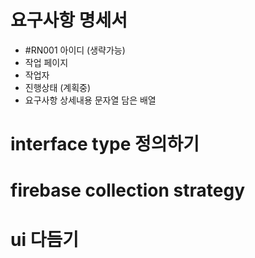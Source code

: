 # 요구사항 명세서

- #RN001 아이디 (생략가능)
- 작업 페이지
- 작업자
- 진행상태 (계획중)
- 요구사항 상세내용 문자열 담은 배열

# interface type 정의하기

# firebase collection strategy

# ui 다듬기
